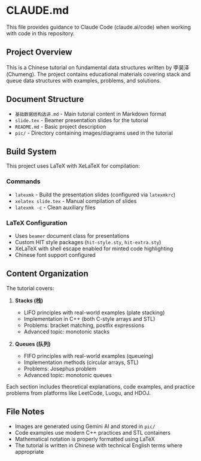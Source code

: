 # CLAUDE.md

This file provides guidance to Claude Code (claude.ai/code) when working with code in this repository.

## Project Overview

This is a Chinese tutorial on fundamental data structures written by 李昊泽 (Chumeng). The project contains educational materials covering stack and queue data structures with examples, problems, and solutions.

## Document Structure

- `基础数据结构选讲.md` - Main tutorial content in Markdown format
- `slide.tex` - Beamer presentation slides for the tutorial
- `README.md` - Basic project description
- `pic/` - Directory containing images/diagrams used in the tutorial

## Build System

This project uses LaTeX with XeLaTeX for compilation:

### Commands
- `latexmk` - Build the presentation slides (configured via `latexmkrc`)
- `xelatex slide.tex` - Manual compilation of slides
- `latexmk -c` - Clean auxiliary files

### LaTeX Configuration
- Uses `beamer` document class for presentations
- Custom HIT style packages (`hit-style.sty`, `hit-extra.sty`)
- XeLaTeX with shell escape enabled for minted code highlighting
- Chinese font support configured

## Content Organization

The tutorial covers:
1. **Stacks (栈)**
   - LIFO principles with real-world examples (plate stacking)
   - Implementation in C++ (both C-style arrays and STL)
   - Problems: bracket matching, postfix expressions
   - Advanced topic: monotonic stacks

2. **Queues (队列)**
   - FIFO principles with real-world examples (queueing)
   - Implementation methods (circular arrays, STL)
   - Problems: Josephus problem
   - Advanced topic: monotonic queues

Each section includes theoretical explanations, code examples, and practice problems from platforms like LeetCode, Luogu, and HDOJ.

## File Notes

- Images are generated using Gemini AI and stored in `pic/`
- Code examples use modern C++ practices and STL containers
- Mathematical notation is properly formatted using LaTeX
- The tutorial is written in Chinese with technical English terms where appropriate